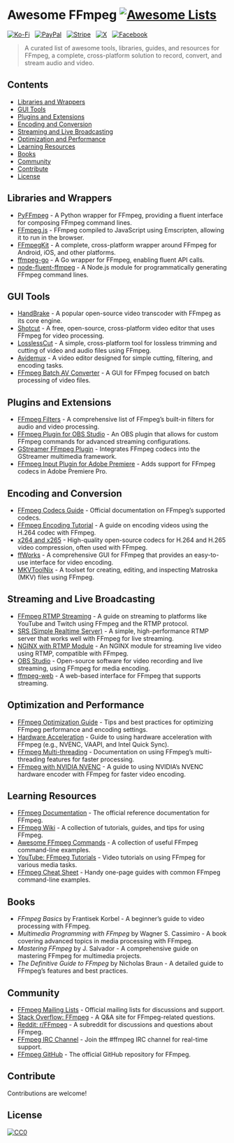# Awesome FFmpeg [![Awesome Lists](https://srv-cdn.himpfen.io/badges/awesome-lists/awesomelists-flat.svg)](https://github.com/awesomelistsio/awesome)

[![Ko-Fi](https://srv-cdn.himpfen.io/badges/kofi/kofi-flat.svg)](https://ko-fi.com/awesomelists) &nbsp; [![PayPal](https://srv-cdn.himpfen.io/badges/paypal/paypal-flat.svg)](https://www.paypal.com/donate/?hosted_button_id=3LLKRXJU44EJJ) &nbsp; [![Stripe](https://srv-cdn.himpfen.io/badges/stripe/stripe-flat.svg)](https://tinyurl.com/e8ymxdw3) &nbsp; [![X](https://srv-cdn.himpfen.io/badges/twitter/twitter-flat.svg)](https://x.com/ListsAwesome) &nbsp; [![Facebook](https://srv-cdn.himpfen.io/badges/facebook-pages/facebook-pages-flat.svg)](https://www.facebook.com/awesomelists)

> A curated list of awesome tools, libraries, guides, and resources for FFmpeg, a complete, cross-platform solution to record, convert, and stream audio and video.

## Contents

- [Libraries and Wrappers](#libraries-and-wrappers)
- [GUI Tools](#gui-tools)
- [Plugins and Extensions](#plugins-and-extensions)
- [Encoding and Conversion](#encoding-and-conversion)
- [Streaming and Live Broadcasting](#streaming-and-live-broadcasting)
- [Optimization and Performance](#optimization-and-performance)
- [Learning Resources](#learning-resources)
- [Books](#books)
- [Community](#community)
- [Contribute](#contribute)
- [License](#license)

## Libraries and Wrappers

- [PyFFmpeg](https://github.com/kkroening/ffmpeg-python) - A Python wrapper for FFmpeg, providing a fluent interface for composing FFmpeg command lines.
- [FFmpeg.js](https://github.com/Kagami/ffmpeg.js) - FFmpeg compiled to JavaScript using Emscripten, allowing it to run in the browser.
- [FFmpegKit](https://github.com/tanersener/ffmpeg-kit) - A complete, cross-platform wrapper around FFmpeg for Android, iOS, and other platforms.
- [ffmpeg-go](https://github.com/u2takey/ffmpeg-go) - A Go wrapper for FFmpeg, enabling fluent API calls.
- [node-fluent-ffmpeg](https://github.com/fluent-ffmpeg/node-fluent-ffmpeg) - A Node.js module for programmatically generating FFmpeg command lines.

## GUI Tools

- [HandBrake](https://handbrake.fr/) - A popular open-source video transcoder with FFmpeg as its core engine.
- [Shotcut](https://shotcut.org/) - A free, open-source, cross-platform video editor that uses FFmpeg for video processing.
- [LosslessCut](https://github.com/mifi/lossless-cut) - A simple, cross-platform tool for lossless trimming and cutting of video and audio files using FFmpeg.
- [Avidemux](http://avidemux.sourceforge.net/) - A video editor designed for simple cutting, filtering, and encoding tasks.
- [FFmpeg Batch AV Converter](https://www.ffmpeg-batch.com/) - A GUI for FFmpeg focused on batch processing of video files.

## Plugins and Extensions

- [FFmpeg Filters](https://ffmpeg.org/ffmpeg-filters.html) - A comprehensive list of FFmpeg’s built-in filters for audio and video processing.
- [FFmpeg Plugin for OBS Studio](https://obsproject.com/) - An OBS plugin that allows for custom FFmpeg commands for advanced streaming configurations.
- [GStreamer FFmpeg Plugin](https://gstreamer.freedesktop.org/modules/gst-libav.html) - Integrates FFmpeg codecs into the GStreamer multimedia framework.
- [FFmpeg Input Plugin for Adobe Premiere](https://www.fnordware.com/AdobeFFmpeg/) - Adds support for FFmpeg codecs in Adobe Premiere Pro.

## Encoding and Conversion

- [FFmpeg Codecs Guide](https://ffmpeg.org/ffmpeg-codecs.html) - Official documentation on FFmpeg’s supported codecs.
- [FFmpeg Encoding Tutorial](https://trac.ffmpeg.org/wiki/Encode/H.264) - A guide on encoding videos using the H.264 codec with FFmpeg.
- [x264 and x265](https://www.videolan.org/developers/x264.html) - High-quality open-source codecs for H.264 and H.265 video compression, often used with FFmpeg.
- [ffWorks](https://www.ffworks.net/) - A comprehensive GUI for FFmpeg that provides an easy-to-use interface for video encoding.
- [MKVToolNix](https://mkvtoolnix.download/) - A toolset for creating, editing, and inspecting Matroska (MKV) files using FFmpeg.

## Streaming and Live Broadcasting

- [FFmpeg RTMP Streaming](https://trac.ffmpeg.org/wiki/StreamingGuide) - A guide on streaming to platforms like YouTube and Twitch using FFmpeg and the RTMP protocol.
- [SRS (Simple Realtime Server)](https://github.com/ossrs/srs) - A simple, high-performance RTMP server that works well with FFmpeg for live streaming.
- [NGINX with RTMP Module](https://github.com/arut/nginx-rtmp-module) - An NGINX module for streaming live video using RTMP, compatible with FFmpeg.
- [OBS Studio](https://obsproject.com/) - Open-source software for video recording and live streaming, using FFmpeg for media encoding.
- [ffmpeg-web](https://github.com/jplayer-js/ffmpeg-web) - A web-based interface for FFmpeg that supports streaming.

## Optimization and Performance

- [FFmpeg Optimization Guide](https://trac.ffmpeg.org/wiki/EncodingGuide) - Tips and best practices for optimizing FFmpeg performance and encoding settings.
- [Hardware Acceleration](https://trac.ffmpeg.org/wiki/HWAccelIntro) - Guide to using hardware acceleration with FFmpeg (e.g., NVENC, VAAPI, and Intel Quick Sync).
- [FFmpeg Multi-threading](https://ffmpeg.org/ffmpeg.html#Multi-threading) - Documentation on using FFmpeg’s multi-threading features for faster processing.
- [FFmpeg with NVIDIA NVENC](https://developer.nvidia.com/ffmpeg-nvenc) - A guide to using NVIDIA’s NVENC hardware encoder with FFmpeg for faster video encoding.

## Learning Resources

- [FFmpeg Documentation](https://ffmpeg.org/documentation.html) - The official reference documentation for FFmpeg.
- [FFmpeg Wiki](https://trac.ffmpeg.org/wiki) - A collection of tutorials, guides, and tips for using FFmpeg.
- [Awesome FFmpeg Commands](https://github.com/amiaopensource/awesome-ffmpeg) - A collection of useful FFmpeg command-line examples.
- [YouTube: FFmpeg Tutorials](https://www.youtube.com/results?search_query=ffmpeg+tutorial) - Video tutorials on using FFmpeg for various media tasks.
- [FFmpeg Cheat Sheet](https://gist.github.com/) - Handy one-page guides with common FFmpeg command-line examples.

## Books

- *FFmpeg Basics* by Frantisek Korbel - A beginner’s guide to video processing with FFmpeg.
- *Multimedia Programming with FFmpeg* by Wagner S. Cassimiro - A book covering advanced topics in media processing with FFmpeg.
- *Mastering FFmpeg* by J. Salvador - A comprehensive guide on mastering FFmpeg for multimedia projects.
- *The Definitive Guide to FFmpeg* by Nicholas Braun - A detailed guide to FFmpeg’s features and best practices.

## Community

- [FFmpeg Mailing Lists](https://ffmpeg.org/contact.html) - Official mailing lists for discussions and support.
- [Stack Overflow: FFmpeg](https://stackoverflow.com/questions/tagged/ffmpeg) - A Q&A site for FFmpeg-related questions.
- [Reddit: r/FFmpeg](https://www.reddit.com/r/ffmpeg/) - A subreddit for discussions and questions about FFmpeg.
- [FFmpeg IRC Channel](https://ffmpeg.org/contact.html#IRCChannels) - Join the #ffmpeg IRC channel for real-time support.
- [FFmpeg GitHub](https://github.com/FFmpeg/FFmpeg) - The official GitHub repository for FFmpeg.

## Contribute

Contributions are welcome!

## License

[![CC0](https://mirrors.creativecommons.org/presskit/buttons/88x31/svg/by-sa.svg)](http://creativecommons.org/licenses/by-sa/4.0/)
